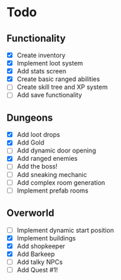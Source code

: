 # Todo

## Functionality

- [x] Create inventory
- [x] Implement loot system
- [x] Add stats screen
- [x] Create basic ranged abilities
- [ ] Create skill tree and XP system
- [ ] Add save functionality

## Dungeons

- [x] Add loot drops
- [x] Add Gold
- [ ] Add dynamic door opening
- [x] Add ranged enemies
- [ ] Add the boss!
- [ ] Add sneaking mechanic
- [ ] Add complex room generation
- [ ] Implement prefab rooms

## Overworld

- [ ] Implement dynamic start position
- [x] Implement buildings
- [x] Add shopkeeper
- [x] Add Barkeep
- [ ] Add talky NPCs
- [ ] Add Quest #1!